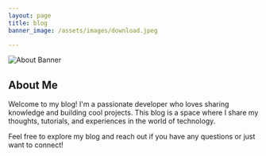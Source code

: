 ```yaml
---
layout: page
title: blog
banner_image: /assets/images/download.jpeg

---
```


<section class="about-section">
  <div class="banner">
    <img src="{{ page.banner_image }}" alt="About Banner">
  </div>
  <div class="about-content">
    <h2>About Me</h2>
    <p>
      Welcome to my blog! I'm a passionate developer who loves sharing knowledge and building cool projects.
      This blog is a space where I share my thoughts, tutorials, and experiences in the world of technology.
    </p>
    <p>
      Feel free to explore my blog and reach out if you have any questions or just want to connect!
    </p>
  </div>
</section>
